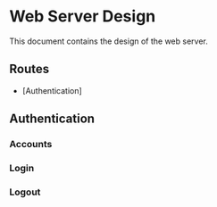 # Web Server Design

This document contains the design of the web server.

## Routes

- [Authentication]

## Authentication

### Accounts

### Login

### Logout